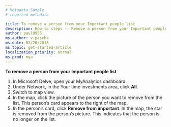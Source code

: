 ```yaml
---
# Metadata Sample
# required metadata

title: To remove a person from your Important people list
description: How-to steps -- Remove a person from your Important people list. 
author: paul9955
ms.author: v-pascha
ms.date: 02/26/2018
ms.topic: get-started-article
localization_priority: normal 
ms.prod: mya
---
```


**To remove a person from your Important people list**
1. In Microsoft Delve, open your MyAnalytics dashboard.  
2. Under Network, in the Your time investments area, click **All**.  
3. Switch to map view.  
4. In the map, click the picture of the person you want to remove from the list. This person’s card appears to the right of the map. 
5. In the person’s card, click **Remove from important**. In the map, the star is removed from the person’s picture. This indicates that the person is no longer on the list. 